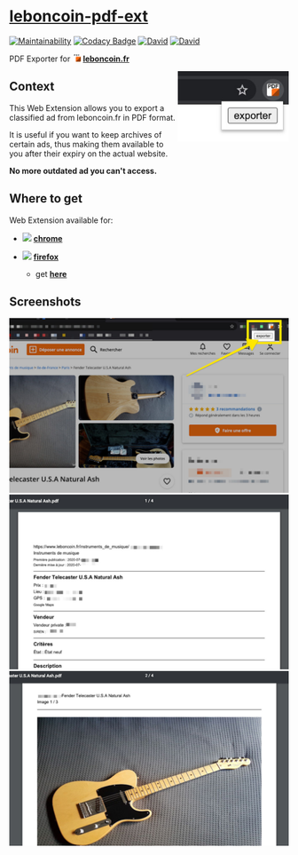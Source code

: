 # [leboncoin-pdf-ext](https://github.com/bamdadsabbagh/leboncoin-pdf-ext)

[![Maintainability](https://api.codeclimate.com/v1/badges/90c2b2e5d1c33e53448d/maintainability)](https://codeclimate.com/github/bamdadsabbagh/leboncoin-pdf-ext/maintainability)
[![Codacy Badge](https://app.codacy.com/project/badge/Grade/541249b0c60f4948819bdde8906be1b5)](https://www.codacy.com/manual/bamdadsabbagh/leboncoin-pdf-ext?utm_source=github.com&amp;utm_medium=referral&amp;utm_content=bamdadsabbagh/leboncoin-pdf-ext&amp;utm_campaign=Badge_Grade)
[![David](https://img.shields.io/david/bamdadsabbagh/leboncoin-pdf-ext)](##)
[![David](https://img.shields.io/david/dev/bamdadsabbagh/leboncoin-pdf-ext)](##)

PDF Exporter for <img width=15 src="./src/assets/icon.png"> [**leboncoin.fr**](https://www.leboncoin.fr/)

<img align=right width=200 src="./assets/screenshots/promo_small.jpg">

## Context

This Web Extension allows you to export a classified ad from leboncoin.fr
in PDF format.

It is useful if you want to keep archives of certain ads,
thus making them available to you after their expiry on the actual website.

**No more outdated ad you can't access.**

## Where to get

Web Extension available for:

- <img height=15 src="https://icons.iconarchive.com/icons/cornmanthe3rd/plex/256/Internet-chrome-icon.png"> [**chrome**](https://www.google.com/chrome/)

- <img height=15 src="https://icons.iconarchive.com/icons/cornmanthe3rd/plex/256/Internet-firefox-icon.png"> [**firefox**](https://www.mozilla.org/en-US/firefox/new/)
  - get [**here**](https://addons.mozilla.org/en-US/firefox/addon/leboncoin-pdf/)

## Screenshots

<p align=center>
  <img width=600 src="./assets/screenshots/001.jpg">
  <img width=600 src="./assets/screenshots/002.jpg">
  <img width=600 src="./assets/screenshots/003.jpg">
</p>
